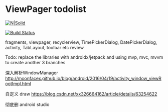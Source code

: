 # ViewPager todolist

[![N|Solid](https://cldup.com/dTxpPi9lDf.thumb.png)](https://nodesource.com/products/nsolid)

[![Build Status](https://travis-ci.org/joemccann/dillinger.svg?branch=master)](https://travis-ci.org/joemccann/dillinger)

fragments, viewpager, recyclerview, TimePickerDialog, DatePickerDialog, activity, TabLayout, toolbar etc review


Todo:
replace the libraries with androidx/jetpack and using mvp, mvc, mvvm to create another 3 branches


深入解析WindowManager http://moonfacex.github.io/blog/android/2016/04/19/activity_window_viewRootImpl.html



自定义 draw
https://blog.csdn.net/xx326664162/article/details/63254622


彻底删 android studio
